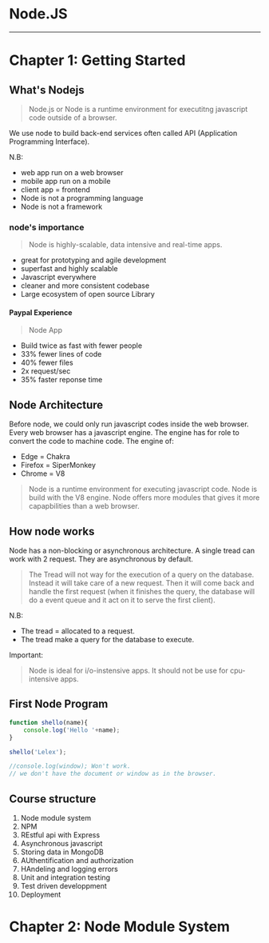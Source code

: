 # Node.JS

-------------

# Chapter 1: Getting Started

## What's Nodejs

> Node.js or Node is a runtime environment for executitng javascript code outside of a browser.

We use node to build back-end services often called API (Application Programming Interface).

N.B:

- web app run on a web browser
- mobile app run on a mobile
- client app = frontend
- Node is not a programming language
- Node is not a framework

### node's importance  

> Node is highly-scalable, data intensive and real-time apps.

- great for prototyping and agile development
- superfast and highly scalable
- Javascript everywhere 
- cleaner and more consistent codebase
- Large ecosystem of open source Library 

#### Paypal Experience 

> Node App

- Build twice as fast with fewer people
- 33% fewer lines of code
- 40% fewer files
- 2x request/sec
- 35% faster reponse time

## Node Architecture

Before node, we could only run javascript codes inside the web browser. Every web browser has a javascript engine. The engine has for role to convert the code to machine code. The engine of:

- Edge = Chakra
- Firefox = SiperMonkey
- Chrome = V8

> Node is a runtime environment for executing javascript code. Node is build with the V8 engine. Node offers more modules that gives it more capapbilities than a web browser.

## How node works

Node has a non-blocking or asynchronous architecture. A single tread  can work with 2 request. They are asynchronous by default.

> The Tread will not way for the execution of a query on the database. Instead it will take care of a new request. Then it will come back and handle the first request (when it finishes the query, the database will do a event queue and it act on it to serve the first client). 

N.B:

- The tread = allocated to a request.
- The tread make a query for the database to execute.

Important:

> Node is ideal for i/o-instensive apps. It should not be use for cpu-intensive apps.

## First Node Program

```javascript
function shello(name){
    console.log('Hello '+name);
}

shello('Lelex');

//console.log(window); Won't work. 
// we don't have the document or window as in the browser.
```

## Course structure

1. Node module system
2. NPM
3. REstful api with Express
4. Asynchronous javascript
5. Storing data in MongoDB
6. AUthentification and authorization
7. HAndeling and logging errors
8. Unit and integration testing
9. Test driven developpment
10. Deployment

# Chapter 2: Node Module System